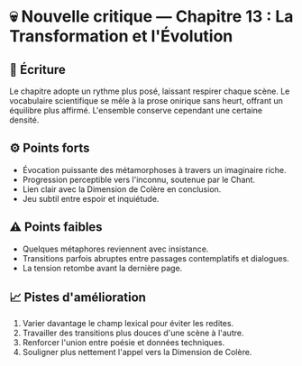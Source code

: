 # 💀 Nouvelle critique — Chapitre 13 : La Transformation et l'Évolution

## 🧠 Écriture
Le chapitre adopte un rythme plus posé, laissant respirer chaque scène. Le vocabulaire scientifique se mêle à la prose onirique sans heurt, offrant un équilibre plus affirmé. L'ensemble conserve cependant une certaine densité.

## ⚙️ Points forts
- Évocation puissante des métamorphoses à travers un imaginaire riche.
- Progression perceptible vers l'inconnu, soutenue par le Chant.
- Lien clair avec la Dimension de Colère en conclusion.
- Jeu subtil entre espoir et inquiétude.

## ⚠️ Points faibles
- Quelques métaphores reviennent avec insistance.
- Transitions parfois abruptes entre passages contemplatifs et dialogues.
- La tension retombe avant la dernière page.

## 📈 Pistes d'amélioration
1. Varier davantage le champ lexical pour éviter les redites.
2. Travailler des transitions plus douces d'une scène à l'autre.
3. Renforcer l'union entre poésie et données techniques.
4. Souligner plus nettement l'appel vers la Dimension de Colère.
